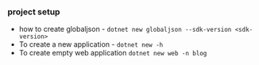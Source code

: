 ### project setup

- how to create globaljson - `dotnet new globaljson --sdk-version <sdk-version>`
- To create a new application - `dotnet new -h`
- To create empty web application `dotnet new web -n blog`
